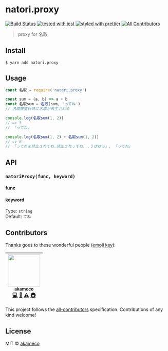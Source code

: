 # natori.proxy

[![Build Status](https://travis-ci.org/akameco/natori-proxy.svg?branch=master)](https://travis-ci.org/akameco/natori.proxy)
[![tested with jest](https://img.shields.io/badge/tested_with-jest-99424f.svg)](https://github.com/facebook/jest)
[![styled with prettier](https://img.shields.io/badge/styled_with-prettier-ff69b4.svg)](https://github.com/prettier/prettier)
[![All Contributors](https://img.shields.io/badge/all_contributors-1-orange.svg?style=flat-square)](#contributors)

> proxy for 名取

## Install

```
$ yarn add natori.proxy
```

## Usage

```js
const 名取 = require('natori.proxy')

const sum = (a, b) => a + b
const 名取sum = 名取(sum, 'ってね')
// 各関数実行時に名取が再生される

console.log(名取sum(1, 2))
// => 3
// 「ってね」

console.log(名取sum(1, 2) + 名取sum(1, 2))
// => 6
// 「ってねを禁止されてね.禁止されってね...うははっ」, 「ってね」
```

## API

### `natoriProxy(func, keyword)`

#### func

#### keyword

Type: `string`<br>
Default: `てね`

## Contributors

Thanks goes to these wonderful people ([emoji key](https://github.com/kentcdodds/all-contributors#emoji-key)):

<!-- ALL-CONTRIBUTORS-LIST:START - Do not remove or modify this section -->
<!-- prettier-ignore -->
| [<img src="https://avatars2.githubusercontent.com/u/4002137?v=4" width="100px;"/><br /><sub>akameco</sub>](http://akameco.github.io)<br />[💻](https://github.com/akameco/natori-proxy/commits?author=akameco "Code") [📖](https://github.com/akameco/natori-proxy/commits?author=akameco "Documentation") [⚠️](https://github.com/akameco/natori-proxy/commits?author=akameco "Tests") [🚇](#infra-akameco "Infrastructure (Hosting, Build-Tools, etc)") |
| :---: |

<!-- ALL-CONTRIBUTORS-LIST:END -->

This project follows the [all-contributors](https://github.com/kentcdodds/all-contributors) specification. Contributions of any kind welcome!

## License

MIT © [akameco](http://akameco.github.io)

